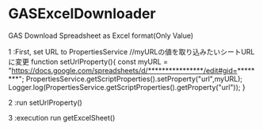 # GASExcelDownloader
GAS Download Spreadsheet as Excel format(Only Value)

1 :First, set URL to PropertiesService
//myURLの値を取り込みたいシートURLに変更
function setUrlProperty(){
  const myURL = "https://docs.google.com/spreadsheets/d/****************/edit#gid=********";
  PropertiesService.getScriptProperties().setProperty("url",myURL);
  Logger.log(PropertiesService.getScriptProperties().getProperty("url"));
}

2 :run setUrlProperty()

3 :execution 
  run getExcelSheet()
